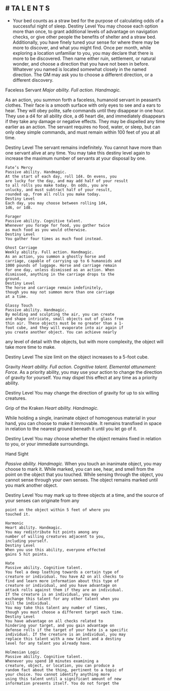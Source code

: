## # TA L E N T S

- Your bed counts as a straw bed for the purpose
  of calculating odds of a successful night of sleep.
  Destiny Level
  You may choose each option more than once, to
  grant additional levels of advantage on navigation
  checks, or give other people the benefits of shelter
  and a straw bed.
  Additionally, you have finely tuned your sense
  for where there may be more to discover, and what
  you might find. Once per month, while exploring a
  location unfamiliar to you, you may declare that
  there is more to be discovered. Then name either
  ruin, settlement, or natural wonder, and choose a
  direction that you have not been in before. Whatever
  you named is located somewhat closely in the named
  direction. The GM may ask you to choose a different
  direction, or a different discovery.

Faceless Servant
_Major ability. Full action. Handmagic._

As an action, you summon forth a faceless,
humanoid servant in peasant’s clothes. Their face is a
smooth surface with only eyes to see and a ears to
hear. They will obey polite, safe commands until
they disappear in one hour. They use a d4 for all
ability dice, a d6 heart die, and immediately
disappears if they take any damage or negative
effects. They may be dispelled any time earlier as an
action. The servant requires no food, water, or sleep,
but can only obey simple commands, and must
remain within 100 feet of you at all time.

Destiny Level
The servant remains indefinitely. You cannot
have more than one servant alive at any time. You
may take this destiny level again to increase the
maximum number of servants at your disposal by
one.

```
Fate’s Mercy
Passive ability. Handmagic.
At the start of each day, roll 1d4. On evens, you
are lucky for the day, and may add half of your result
to all rolls you make today. On odds, you are
unlucky, and must subtract half of your result,
rounded up, from all rolls you make today.
Destiny Level
Each day, you may choose between rolling 1d4,
1d6, or 1d8.
```

```
Forager
Passive ability. Cognitive talent.
Whenever you forage for food, you gather twice
as much food as you would otherwise.
Destiny Level
You gather four times as much food instead.
```

```
Ghost Carriage
Weekly ability. Full action. Handmagic.
As an action, you summon a ghostly horse and
carriage, capable of carrying up to 6 humanoids and
1000 pounds of luggage. Horse and carriage remain
for one day, unless dismissed as an action. When
dismissed, anything in the carriage drops to the
ground.
Destiny Level
The horse and carriage remain indefinitely,
though you may not summon more than one carriage
at a time.
```

```
Glassy Touch
Passive ability. Handmagic.
By molding and sculpting the air, you can create
and shape intricate, small objects out of glass from
thin air. These objects must be no greater than a 1-
foot cube, and they will evaporate into air again if
you create another object. You can achieve nearly
```

any level of detail with the objects, but with more
complexity, the object will take more time to make.

Destiny Level
The size limit on the object increases to a 5-foot
cube.

Gravity
_Heart ability. Full action. Cognitive talent. Elemental attunement:
Force._
As a priority ability, you may use your action to
change the direction of gravity for yourself. You may
dispel this effect at any time as a priority ability.

Destiny Level
You may change the direction of gravity for up to
six willing creatures.

Grip of the Kraken
_Heart ability. Handmagic._

While holding a single, inanimate object of
homogenous material in your hand, you can choose
to make it immovable. It remains transfixed in space
in relation to the nearest ground beneath it until you
let go of it.

Destiny Level
You may choose whether the object remains
fixed in relation to you, or your immediate
surroundings.

Hand Sight

_Passive ability. Handmagic._
When you touch an inanimate object, you may
choose to mark it. While marked, you can see, hear,
and smell from the point on the object that you
touched. While sensing through the object, you
cannot sense through your own senses. The object
remains marked until you mark another object.

Destiny Level
You may mark up to three objects at a time, and
the source of your senses can originate from any

```
point on the object within 5 feet of where you
touched it.
```

```
Harmonic
Heart ability. Handmagic.
You may redistribute hit points among any
number of willing creatures adjacent to you,
including yourself.
Destiny Level
When you use this ability, everyone effected
gains 5 hit points.
```

```
Hate
Passive ability. Cognitive talent.
You feel a deep loathing towards a certain type of
creature or individual. You have A2 on all checks to
find and learn more information about this type of
creature or individual, and you have advantage on
attack rolls against them if they are an individual.
If the creature is an individual, you may
exchange this talent for any other talent when you
kill the individual.
You may take this talent any number of times,
though you must choose a different target each time.
Destiny Level
You have advantage on all checks related to
hindering your target, and you gain advantage on
defense rolls if the target of your hate is a specific
individual. If the creature is an individual, you may
replace this talent with a new talent and a destiny
level for any talent you already have.
```

```
Holmesian Logic
Passive ability. Cognitive talent.
Whenever you spend 10 minutes examining a
creature, object, or location, you can produce a
random fact about the thing, pertinent to a topic of
your choice. You cannot identify anything more
using this talent until a significant amount of new
information presents itself. You do not forget the
```
